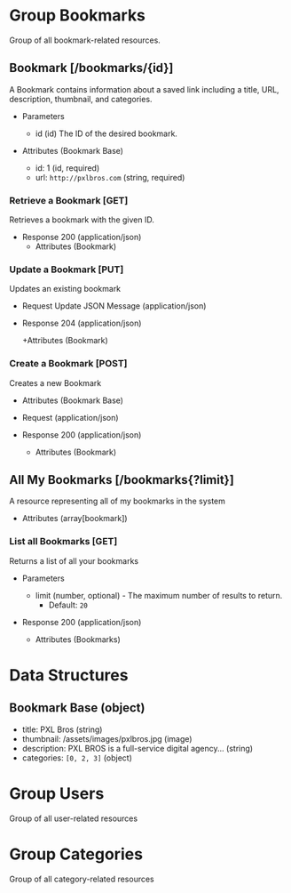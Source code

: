# Group Bookmarks
Group of all bookmark-related resources.

## Bookmark [/bookmarks/{id}]
A Bookmark contains information about a saved link including a title, URL, description, thumbnail, and categories.

+ Parameters
    + id (id)
    The ID of the desired bookmark.

+ Attributes (Bookmark Base)

    + id: 1 (id, required)
    + url: `http://pxlbros.com` (string, required)

### Retrieve a Bookmark [GET]
Retrieves a bookmark with the given ID.

+ Response 200 (application/json)
    + Attributes (Bookmark)


### Update a Bookmark [PUT]
Updates an existing bookmark

+ Request Update JSON Message (application/json)

+ Response 204 (application/json)

    +Attributes (Bookmark)


### Create a Bookmark [POST]
Creates a new Bookmark

+ Attributes (Bookmark Base)

+ Request (application/json)

+ Response 200 (application/json)

    + Attributes (Bookmark)


## All My Bookmarks [/bookmarks{?limit}]
A resource representing all of my bookmarks in the system

+ Attributes (array[bookmark])

### List all Bookmarks [GET]
Returns a list of all your bookmarks

+ Parameters

    + limit (number, optional) - The maximum number of results to return.
        + Default: `20`

+ Response 200 (application/json)

    + Attributes (Bookmarks)


# Data Structures
## Bookmark Base (object)

+ title: PXL Bros (string)
+ thumbnail: /assets/images/pxlbros.jpg (image)
+ description: PXL BROS is a full-service digital agency... (string)
+ categories: `[0, 2, 3]` (object)


# Group Users
Group of all user-related resources

# Group Categories
Group of all category-related resources
